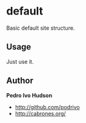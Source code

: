 default
=======

Basic default site structure.


Usage
-----

Just use it.


Author
-----

**Pedro Ivo Hudson**

+ http://github.com/podrivo
+ http://cabrones.org/